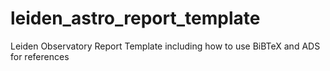 # leiden_astro_report_template
Leiden Observatory Report Template including how to use BiBTeX and ADS for references
